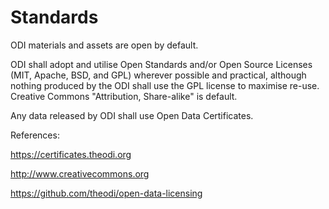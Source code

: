 # Standards

ODI materials and assets are open by default.

ODI shall adopt and utilise Open Standards and/or Open Source Licenses (MIT, Apache, BSD, and GPL) wherever possible and practical, although nothing produced by the ODI shall use the GPL license to maximise re-use. Creative Commons "Attribution, Share-alike" is  default.

Any data released by ODI shall use Open Data Certificates.

References:

https://certificates.theodi.org

http://www.creativecommons.org

https://github.com/theodi/open-data-licensing

